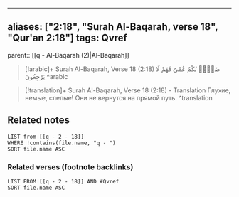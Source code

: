 
---
aliases: ["2:18", "Surah Al-Baqarah, verse 18", "Qur'an 2:18"]
tags: Qvref
---

parent:: [[q - Al-Baqarah (2)|Al-Baqarah]]

> [!arabic]+ Surah Al-Baqarah, Verse 18 (2:18)
> <span class="quran-arabic">صُمٌّۢ بُكْمٌ عُمْىٌ فَهُمْ لَا يَرْجِعُونَ</span>
^arabic

> [!translation]+ Surah Al-Baqarah, Verse 18 (2:18) - Translation
> Глухие, немые, слепые! Они не вернутся на прямой путь.
^translation



## Related notes
```dataview
LIST from [[q - 2 - 18]]
WHERE !contains(file.name, "q - ")
SORT file.name ASC
```

### Related verses (footnote backlinks)
```dataview
LIST FROM [[q - 2 - 18]] AND #Qvref
SORT file.name ASC
```

